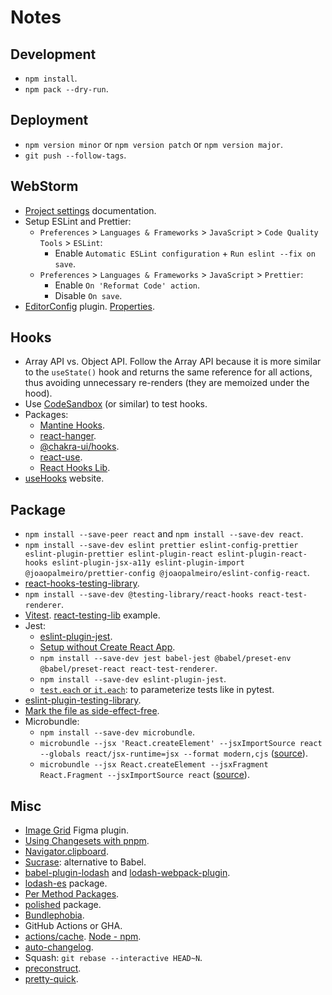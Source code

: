 # Notes

## Development

- `npm install`.
- `npm pack --dry-run`.

## Deployment

- `npm version minor` or `npm version patch` or `npm version major`.
- `git push --follow-tags`.

## WebStorm

- [Project settings](https://www.jetbrains.com/help/webstorm/configure-project-settings.html) documentation.
- Setup ESLint and Prettier:
  - `Preferences` > `Languages & Frameworks` > `JavaScript` > `Code Quality Tools` > `ESLint`:
    - Enable `Automatic ESLint configuration` + `Run eslint --fix on save`.
  - `Preferences` > `Languages & Frameworks` > `JavaScript` > `Prettier`:
    - Enable `On 'Reformat Code' action`.
    - Disable `On save`.
- [EditorConfig](https://plugins.jetbrains.com/plugin/7294-editorconfig) plugin. [Properties](https://github.com/editorconfig/editorconfig/wiki/EditorConfig-Properties).

## Hooks

- Array API vs. Object API. Follow the Array API because it is more similar to the `useState()` hook and returns the same reference for all actions, thus avoiding unnecessary re-renders (they are memoized under the hood).
- Use [CodeSandbox](https://codesandbox.io/) (or similar) to test hooks.
- Packages:
  - [Mantine Hooks](https://github.com/mantinedev/mantine/tree/master/src/mantine-hooks).
  - [react-hanger](https://github.com/kitze/react-hanger).
  - [@chakra-ui/hooks](https://github.com/chakra-ui/chakra-ui/tree/main/packages/hooks).
  - [react-use](https://github.com/streamich/react-use).
  - [React Hooks Lib](https://github.com/beizhedenglong/react-hooks-lib).
- [useHooks](https://usehooks.com/) website.

## Package

- `npm install --save-peer react` and `npm install --save-dev react`.
- `npm install --save-dev eslint prettier eslint-config-prettier eslint-plugin-prettier eslint-plugin-react eslint-plugin-react-hooks eslint-plugin-jsx-a11y eslint-plugin-import @joaopalmeiro/prettier-config @joaopalmeiro/eslint-config-react`.
- [react-hooks-testing-library](https://react-hooks-testing-library.com/).
- `npm install --save-dev @testing-library/react-hooks react-test-renderer`.
- [Vitest](https://github.com/vitest-dev/vitest). [react-testing-lib](https://github.com/vitest-dev/vitest/tree/main/examples/react-testing-lib) example.
- Jest:
  - [eslint-plugin-jest](https://github.com/jest-community/eslint-plugin-jest).
  - [Setup without Create React App](https://jestjs.io/docs/tutorial-react#setup-without-create-react-app).
  - `npm install --save-dev jest babel-jest @babel/preset-env @babel/preset-react react-test-renderer`.
  - `npm install --save-dev eslint-plugin-jest`.
  - [`test.each` or `it.each`](https://jestjs.io/docs/api#testeachtablename-fn-timeout): to parameterize tests like in pytest.
- [eslint-plugin-testing-library](https://github.com/testing-library/eslint-plugin-testing-library).
- [Mark the file as side-effect-free](https://webpack.js.org/guides/tree-shaking/#mark-the-file-as-side-effect-free).
- Microbundle:
  - `npm install --save-dev microbundle`.
  - `microbundle --jsx 'React.createElement' --jsxImportSource react --globals react/jsx-runtime=jsx --format modern,cjs` ([source](https://github.com/developit/microbundle/issues/763#issuecomment-877388109)).
  - `microbundle --jsx React.createElement --jsxFragment React.Fragment --jsxImportSource react` ([source](https://www.fabiofranchino.com/blog/create-react-reusable-components-library-with-microbundle/)).

## Misc

- [Image Grid](https://www.figma.com/community/plugin/824130560660439050/Image-Grid) Figma plugin.
- [Using Changesets with pnpm](https://pnpm.io/using-changesets).
- [Navigator.clipboard](https://developer.mozilla.org/en-US/docs/Web/API/Navigator/clipboard).
- [Sucrase](https://github.com/alangpierce/sucrase): alternative to Babel.
- [babel-plugin-lodash](https://github.com/lodash/babel-plugin-lodash) and [lodash-webpack-plugin](https://www.npmjs.com/package/lodash-webpack-plugin).
- [lodash-es](https://www.npmjs.com/package/lodash-es) package.
- [Per Method Packages](https://lodash.com/per-method-packages).
- [polished](https://polished.js.org/) package.
- [Bundlephobia](https://bundlephobia.com/).
- GitHub Actions or GHA.
- [actions/cache](https://github.com/actions/cache). [Node - npm](https://github.com/actions/cache/blob/main/examples.md#node---npm).
- [auto-changelog](https://github.com/CookPete/auto-changelog).
- Squash: `git rebase --interactive HEAD~N`.
- [preconstruct](https://github.com/preconstruct/preconstruct).
- [pretty-quick](https://www.npmjs.com/package/pretty-quick).
